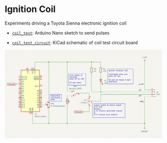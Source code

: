 # Ignition Coil
Experiments driving a Toyota Sienna electronic ignition coil

* [`coil_test`](./coil_test/): Arduino Nano sketch to send pulses

* [`coil_test_circuit`](./coil_test_circuit/): KiCad schematic of coil test circuit board

![Coil test circuit board](./coil_test_circuit.png)

